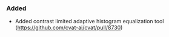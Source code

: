 ### Added

- Added contrast limited adaptive histogram equalization tool
  (<https://github.com/cvat-ai/cvat/pull/8730>)
